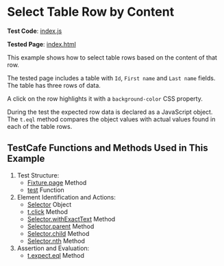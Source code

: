 # Select Table Row by Content

**Test Code**: [index.js](index.js)

**Tested Page**: [index.html](index.html)

This example shows how to select table rows based on the content of that row.

The tested page includes a table with `Id`, `First name` and `Last name` fields. The table has three rows of data.

A click on the row highlights it with a `background-color` CSS property.

During the test the expected row data is declared as a JavaScript object. The `t.eql` method compares the object values with actual values found in each of the table rows.

## TestCafe Functions and Methods Used in This Example

1. Test Structure:
    - [Fixture.page](https://devexpress.github.io/testcafe/documentation/reference/test-api/fixture/page.html) Method
    - [test](https://devexpress.github.io/testcafe/documentation/reference/test-api/global/test.html) Function
2. Element Identification and Actions:
    - [Selector](https://devexpress.github.io/testcafe/documentation/reference/test-api/selector/) Object
    - [t.click](https://devexpress.github.io/testcafe/documentation/reference/test-api/testcontroller/click.html) Method
    - [Selector.withExactText](https://devexpress.github.io/testcafe/documentation/reference/test-api/selector/withexacttext.html) Method
    - [Selector.parent](https://devexpress.github.io/testcafe/documentation/reference/test-api/selector/parent.html) Method
    - [Selector.child](https://devexpress.github.io/testcafe/documentation/reference/test-api/selector/child.html) Method
    - [Selector.nth](https://devexpress.github.io/testcafe/documentation/reference/test-api/selector/nth.html) Method
3. Assertion and Evaluation:
    - [t.expect.eql](https://devexpress.github.io/testcafe/documentation/reference/test-api/testcontroller/expect/eql.html) Method

